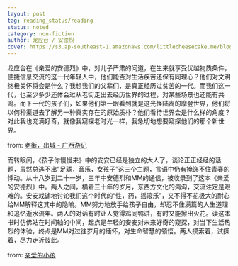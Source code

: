 ```yaml
---
layout: post
tag: reading_status/reading
status: noted
category: non-fiction
author: 龙应台 / 安德烈
cover: https://s3.ap-southeast-1.amazonaws.com/littlecheesecake.me/blog-post/books/亲爱的安德烈.jpg
---
```


龙应台在《亲爱的安德烈》中，对儿子严肃的问道，在生来就享受优越物质条件，便捷信息交流的这一代年轻人中，他们能否对生活疾苦还保有同理心？他们对文明终极关怀将会是什么？我想我们的父辈们，是真正经历过贫苦的一代。而我们这一代，也至少多少还体会过从老街走出去经历世界的过程，对某些场景也还能有共鸣。而下一代的孩子们，如果他们第一眼看到就是这光怪陆离的摩登世界，他们将以何种渠道去了解另一种真实存在的原始质朴？他们看待世界会是什么样的角度？对此我也充满好奇，就像我窥探老时光一样，我急切地想要窥探他们的那个新世界。

from: [老街，出城 - 广西游记](/blog2/2017/07/01/guizhou-guilin.html)

而转眼间，《孩子你慢慢来》中的安安已经是独立的大人了，谈论正正经经的话题，虽然总逃不出“足球，音乐，女孩子”这三个主题，言语中仍有掩饰不住青春的悸动。从十八岁到二十一岁，三年中安德烈和MM的通信，被收录到了这本《亲爱的安德烈》中。两人之间，横着三十年的岁月，东西方文化的鸿沟，交流注定是艰难的。安安戏谑地讨论我们这个时代的“性，药，摇滚乐”，又不得不花极大的耐心给MM解释这其中的隐喻。MM努力地放手给孩子自由，却忍不住满篇的人生道理和追忆逝水流年。两人的对话有时让人觉得鸡同鸭讲，有时又能擦出火花。读这本书时仿佛站在时间轴的中间，起点是年轻的安安对未来好奇的窥探，对当下生活热烈的体验，终点是MM对过往岁月的缅怀，对生命智慧的领悟。两人摸索着，试探着，尽力走近彼此。

from: [亲爱的小孩](/blog2/2015/09/11/dear-you.html)